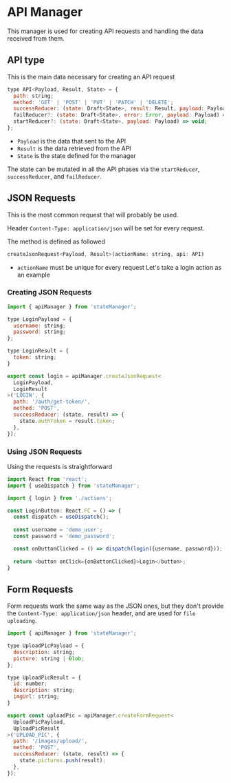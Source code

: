 # API Manager

This manager is used for creating API requests and handling the data received from them.

## API type
This is the main data necessary for creating an API request
```js
type API<Payload, Result, State> = {
  path: string;
  method: 'GET' | 'POST' | 'PUT' | 'PATCH' | 'DELETE';
  successReducer: (state: Draft<State>, result: Result, payload: Payload) => void;
  failReducer?: (state: Draft<State>, error: Error, payload: Payload) => void;
  startReducer?: (state: Draft<State>, payload: Payload) => void;
};
```
- `Payload` is the data that sent to the API
- `Result` is the data retrieved from the API
- `State` is the state defined for the manager

The state can be mutated in all the API phases via the `startReducer`, `successReducer`, and `failReducer`.

## JSON Requests
This is the most common request that will probably be used.

Header `Content-Type: application/json` will be set for every request.

The method is defined as followed
```js
createJsonRequest<Payload, Result>(actionName: string, api: API)
```
- `actionName` must be unique for every request
Let's take a login action as an example

### Creating JSON Requests
```js
import { apiManager } from 'stateManager';

type LoginPayload = {
  username: string;
  password: string;
};

type LoginResult = {
  token: string;
}

export const login = apiManager.createJsonRequest<
  LoginPayload, 
  LoginResult
>('LOGIN', {
  path: '/auth/get-token/',
  method: 'POST',
  successReducer: (state, result) => {
    state.authToken = result.token;
  },
});
```
### Using JSON Requests
Using the requests is straightforward

```js
import React from 'react';
import { useDispatch } from 'stateManager';

import { login } from './actions';

const LoginButton: React.FC = () => {
  const dispatch = useDispatch();
  
  const username = 'demo_user';
  const password = 'demo_password';

  const onButtonClicked = () => dispatch(login({username, password}));
  
  return <button onClick={onButtonClicked}>Login</button>;
}
```

## Form Requests
Form requests work the same way as the JSON ones, but they don't provide the `Content-Type: application/json` header, and are used for `file uploading`.

```js
import { apiManager } from 'stateManager';

type UploadPicPayload = {
  description: string;
  picture: string | Blob;
};

type UploadPicResult = {
  id: number;
  description: string;
  imgUrl: string;
}

export const uploadPic = apiManager.createFormRequest<
  UploadPicPayload, 
  UploadPicResult
>('UPLOAD_PIC', {
  path: '/images/upload/',
  method: 'POST',
  successReducer: (state, result) => {
    state.pictures.push(result);
  },
});
```
